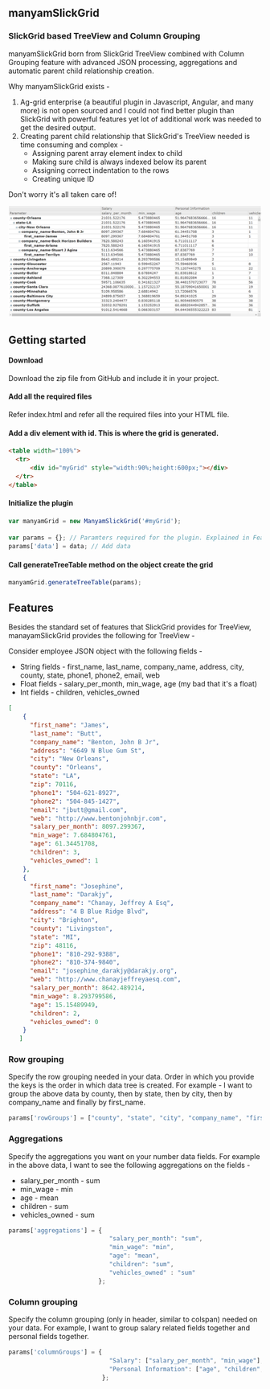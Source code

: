 manyamSlickGrid
--------------
### SlickGrid based TreeView and Column Grouping
manyamSlickGrid born from SlickGrid TreeView combined with Column Grouping feature with advanced JSON processing, aggregations and automatic parent child relationship creation.

Why manyamSlickGrid exists - 
1. Ag-grid enterprise (a beautiful plugin in Javascript, Angular, and many more) is not open sourced and I could not find better plugin than SlickGrid with powerful features yet lot of additional work was needed to get the desired output.
2. Creating parent child relationship that SlickGrid's TreeView needed is time consuming and complex - 
    * Assigning parent array element index to child
    * Making sure child is always indexed below its parent
    * Assigning correct indentation to the rows
    * Creating unique ID

Don't worry it's all taken care of!

![alt text](screenshots/screenshot-01.PNG "Sample data view")

Getting started
--------------

#### Download
Download the zip file from GitHub and include it in your project.

#### Add all the required files
Refer index.html and refer all the required files into your HTML file.

#### Add a div element with id. This is where the grid is generated.
```html
<table width="100%">
  <tr>
      <div id="myGrid" style="width:90%;height:600px;"></div>
  </tr>
</table>
```
#### Initialize the plugin
```javascript
var manyamGrid = new ManyamSlickGrid('#myGrid');

var params = {}; // Paramters required for the plugin. Explained in Features section.
params['data'] = data; // Add data
```

#### Call generateTreeTable method on the object create the grid
```javascript
manyamGrid.generateTreeTable(params);
```
Features
--------------

Besides the standard set of features that SlickGrid provides for TreeView, manayamSlickGrid provides the following for TreeView - 

Consider employee JSON object with the following fields - 
* String fields - first_name, last_name, company_name, address, city, county, state, phone1, phone2, email, web
* Float fields - salary_per_month, min_wage, age (my bad that it's a float)
* Int fields - children, vehicles_owned
```json
[
    {
      "first_name": "James",
      "last_name": "Butt",
      "company_name": "Benton, John B Jr",
      "address": "6649 N Blue Gum St",
      "city": "New Orleans",
      "county": "Orleans",
      "state": "LA",
      "zip": 70116,
      "phone1": "504-621-8927",
      "phone2": "504-845-1427",
      "email": "jbutt@gmail.com",
      "web": "http://www.bentonjohnbjr.com",
      "salary_per_month": 8097.299367,
      "min_wage": 7.684804761,
      "age": 61.34451708,
      "children": 3,
      "vehicles_owned": 1
    },
    {
      "first_name": "Josephine",
      "last_name": "Darakjy",
      "company_name": "Chanay, Jeffrey A Esq",
      "address": "4 B Blue Ridge Blvd",
      "city": "Brighton",
      "county": "Livingston",
      "state": "MI",
      "zip": 48116,
      "phone1": "810-292-9388",
      "phone2": "810-374-9840",
      "email": "josephine_darakjy@darakjy.org",
      "web": "http://www.chanayjeffreyaesq.com",
      "salary_per_month": 8642.489214,
      "min_wage": 8.293799586,
      "age": 15.15489949,
      "children": 2,
      "vehicles_owned": 0
    }
   ]
```
### Row grouping

Specify the row grouping needed in your data. Order in which you provide the keys is the order in which data tree is created.
For example - I want to group the above data by county, then by state, then by city, then by company_name and finally by first_name.
```javascript
params['rowGroups'] = ["county", "state", "city", "company_name", "first_name"];
```

### Aggregations

Specify the aggregations you want on your number data fields. For example in the above data, I want to see the following aggregations on the fields - 
* salary_per_month - sum
* min_wage - min
* age - mean
* children - sum
* vehicles_owned - sum

```javascript
params['aggregations'] = {
                            "salary_per_month": "sum",
                            "min_wage": "min",
                            "age": "mean",
                            "children": "sum",
                            "vehicles_owned" : "sum"
                         };
```

### Column grouping

Specify the column grouping (only in header, similar to colspan) needed on your data. For example, I want to group salary related fields together and personal fields together.

```javascript
params['columnGroups'] = {
                            "Salary": ["salary_per_month", "min_wage"],
                            "Personal Information": ["age", "children", "vehicles_owned"]
                          };
```
